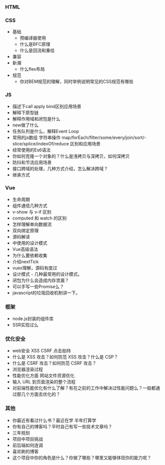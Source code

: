 ### HTML
### CSS
  - 基础
    - 预编译器使用
    - 什么是BFC原理
    - 什么是回流和重绘
  - 兼容
  - 新潮
    - 什么flex布局
  - 规范
    - 你对BEM规范的理解，同时举例说明常见的CSS规范有哪些

### JS
  - 描述下call apply bind区别应用场景
  - 解释下原型链
  - 解释作用域和闭包是什么
  - new做了什么
  - 任务队列是什么，解释Event Loop
  - 常用的js数组 字符串操作 map/forEach/filter/some/every/join/sort/- slice/splice/indexOf/reduce 区别和应用场景
  - 经常使用的Es6语法
  - 你如何克隆一个对象的？什么是浅拷贝与深拷贝，如何深拷贝
  - 防抖和节流应用场景
  - 接口跨域的处理，几种方式介绍，怎么解决跨域？
  - 继承方式


### Vue
  - 生命周期
  - 组件通信几种方式
  - v-show 与 v-if 区别
  - computed 和 watch 的区别
  - 怎样理解单向数据流
  - 双向绑定原理
  - 源码解读
  - 中使用的设计模式
  - Vue高级语法
  - 为什么要依赖收集
  - 介绍nextTick
  - vuex理解，源码有度过
  - 设计模式 - 几种最常用的设计模式。
  - 闭包为什么会造成内存泄漏？
  - 可以手写一些Promise么？
  - javascript的垃圾回收机制讲一下。

### 框架
  - node.js封装的组件库 
  - SSR实现过么

### 优化安全
  - web安全 XSS CSRF 点击劫持
  - 什么是 XSS 攻击？如何防范 XSS 攻击？什么是 CSP？
  - 什么是 CSRF 攻击？如何防范 CSRF 攻击？
  - 浏览器渲染过程
  - 性能优化方面  网站文件资源优化
  - 输入 URL 到页面渲染的整个流程
  - 对前端性能优化有什么了解？有在之前的工作中解决过性能问题么？一般都通过那几个方面去优化的？


### 其他
  - 你最近有看过什么书？最近在学 半年打算学
  - 你有自己的博客吗？平时自己有写一些技术文章吗？
  - 三年规划
  - 项目中项目挑战
  - 前后端如何连调
  - 喜欢刷的博客
  - 这个项目中你的角色是什么？你做了哪些？哪里又能够体现你的能力呢？
